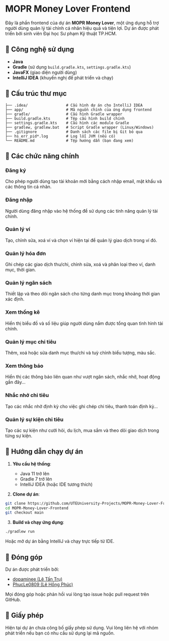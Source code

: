 # MOPR Money Lover Frontend

Đây là phần frontend của dự án **MOPR Money Lover**, một ứng dụng hỗ trợ người dùng quản lý tài chính cá nhân hiệu quả và tiện lợi. Dự án được phát triển bởi sinh viên Đại học Sư phạm Kỹ thuật TP.HCM.

## 🧩 Công nghệ sử dụng

* **Java**
* **Gradle** (sử dụng `build.gradle.kts`, `settings.gradle.kts`)
* **JavaFX** (giao diện người dùng)
* **IntelliJ IDEA** (khuyến nghị để phát triển và chạy)

## 📁 Cấu trúc thư mục

```plaintext
├── .idea/                 # Cấu hình dự án cho IntelliJ IDEA
├── app/                   # Mã nguồn chính của ứng dụng frontend
├── gradle/                # Cấu hình Gradle wrapper
├── build.gradle.kts       # Tệp cấu hình build chính
├── settings.gradle.kts    # Cấu hình các module Gradle
├── gradlew, gradlew.bat   # Script Gradle wrapper (Linux/Windows)
├── .gitignore             # Danh sách các file bị Git bỏ qua
├── hs_err_pid*.log        # Log lỗi JVM (nếu có)
└── README.md              # Tệp hướng dẫn (bạn đang xem)
```

## 🔧 Các chức năng chính

### Đăng ký

Cho phép người dùng tạo tài khoản mới bằng cách nhập email, mật khẩu và các thông tin cá nhân.

### Đăng nhập

Người dùng đăng nhập vào hệ thống để sử dụng các tính năng quản lý tài chính.

### Quản lý ví

Tạo, chỉnh sửa, xoá ví và chọn ví hiện tại để quản lý giao dịch trong ví đó.

### Quản lý hóa đơn

Ghi chép các giao dịch thu/chi, chỉnh sửa, xoá và phân loại theo ví, danh mục, thời gian.

### Quản lý ngân sách

Thiết lập và theo dõi ngân sách cho từng danh mục trong khoảng thời gian xác định.

### Xem thống kê

Hiển thị biểu đồ và số liệu giúp người dùng nắm được tổng quan tình hình tài chính.

### Quản lý mục chi tiêu

Thêm, xoá hoặc sửa danh mục thu/chi và tuỳ chỉnh biểu tượng, màu sắc.

### Xem thông báo

Hiển thị các thông báo liên quan như vượt ngân sách, nhắc nhở, hoạt động gần đây...

### Nhắc nhở chi tiêu

Tạo các nhắc nhở định kỳ cho việc ghi chép chi tiêu, thanh toán định kỳ...

### Quản lý sự kiện chi tiêu

Tạo các sự kiện như cưới hỏi, du lịch, mua sắm và theo dõi giao dịch trong từng sự kiện.

## 🚀 Hướng dẫn chạy dự án

1. **Yêu cầu hệ thống**:

   * Java 11 trở lên
   * Gradle 7 trở lên
   * IntelliJ IDEA (hoặc IDE tương thích)

2. **Clone dự án**:

```bash
git clone https://github.com/UTEUniversity-Projects/MOPR-Money-Lover-Frontend.git
cd MOPR-Money-Lover-Frontend
git checkout main
```

3. **Build và chạy ứng dụng**:

```bash
./gradlew run
```

Hoặc mở dự án bằng IntelliJ và chạy trực tiếp từ IDE.

## 👥 Đóng góp

Dự án được phát triển bởi:

* [dopaminee (Lê Tấn Trụ)](https://github.com/dopaminee)
* [PhucLe0809 (Lê Hồng Phúc)](https://github.com/PhucLe0809)

Mọi đóng góp hoặc phản hồi vui lòng tạo issue hoặc pull request trên GitHub.

## 📄 Giấy phép

Hiện tại dự án chưa công bố giấy phép sử dụng. Vui lòng liên hệ với nhóm phát triển nếu bạn có nhu cầu sử dụng lại mã nguồn.

